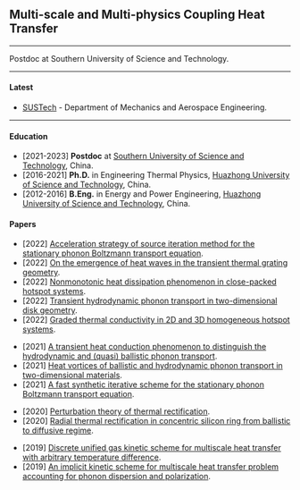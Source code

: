 ## Multi-scale and Multi-physics Coupling Heat Transfer

---------

Postdoc at Southern University of Science and Technology.

---------

#### Latest

- [SUSTech](https://www.researchgate.net/institution/Southern-University-of-Science-and-Technology) - Department of Mechanics and Aerospace Engineering.

--------

#### Education

- [2021-2023] **Postdoc** at [Southern University of Science and Technology](https://www.sustech.edu.cn/en/), China.
- [2016-2021] **Ph.D.** in Engineering Thermal Physics, [Huazhong University of Science and Technology](http://tpl.energy.hust.edu.cn/), China.
- [2012-2016] **B.Eng.** in Energy and Power Engineering, [Huazhong University of Science and Technology](https://www.hust.edu.cn/), China.

#### Papers

- [2022] [Acceleration strategy of source iteration method for the stationary phonon Boltzmann transport equation](https://arxiv.org/abs/2212.05763).
- [2022] [On the emergence of heat waves in the transient thermal grating geometry](https://aip.scitation.org/doi/10.1063/5.0102227).
- [2022] [Nonmonotonic heat dissipation phenomenon in close-packed hotspot systems](https://journals.aps.org/pre/abstract/10.1103/PhysRevE.106.014111).
- [2022] [Transient hydrodynamic phonon transport in two-dimensional disk geometry](https://www.researchgate.net/publication/359450719_Transient_hydrodynamic_phonon_transport_in_two-dimensional_disk_geometry).
- [2022] [
Graded thermal conductivity in 2D and 3D homogeneous hotspot systems](https://www.sciencedirect.com/science/article/abs/pii/S2542529322000037?via%3Dihub).
<!--  -->
- [2021] [A transient heat conduction phenomenon to distinguish the hydrodynamic and (quasi) ballistic phonon transport](https://www.sciencedirect.com/science/article/abs/pii/S0017931021009522?via%3Dihub).
- [2021] [Heat vortices of ballistic and hydrodynamic phonon transport in two-dimensional materials](https://www.sciencedirect.com/science/article/abs/pii/S0017931021003859?via%3Dihub).
- [2021] [A fast synthetic iterative scheme for the stationary phonon Boltzmann transport equation](https://www.sciencedirect.com/science/article/abs/pii/S0017931021004117?via%3Dihub).
<!--  -->
- [2020] [Perturbation theory of thermal rectification](https://journals.aps.org/pre/abstract/10.1103/PhysRevE.102.042106).
- [2020] [Radial thermal rectification in concentric silicon ring from ballistic to diffusive regime](https://www.sciencedirect.com/science/article/abs/pii/S0017931020305007?via%3Dihub).
<!--  -->
- [2019] [Discrete unified gas kinetic scheme for multiscale heat transfer with arbitrary temperature difference](https://www.sciencedirect.com/science/article/abs/pii/S0017931018353031?via%3Dihub).
- [2019] [An implicit kinetic scheme for multiscale heat transfer problem accounting for phonon dispersion and polarization](https://www.sciencedirect.com/science/article/abs/pii/S0017931018329636?via%3Dihub).
<br/>